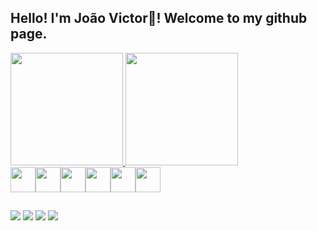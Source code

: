 ## Hello! I'm João Victor👋! Welcome to my github page.
<div aling="center">
   <a href="https://github.com/joaovictor234">
   <img height="180em" src="https://github-readme-stats.vercel.app/api?username=joaovictor234&show_icons=true&theme=dracula&include_all_commits=true&count_private=true"/>
   <img height="180em" src="https://github-readme-stats.vercel.app/api/top-langs/?username=joaovictor234&layout=compact&langs_count=7&theme=dracula"/>
</div>

<div style="display: flex; align-items: center;">
  <img width="40" src="https://cdn.jsdelivr.net/gh/devicons/devicon/icons/html5/html5-original.svg"/>
  <img width="40" src="https://cdn.jsdelivr.net/gh/devicons/devicon/icons/css3/css3-original.svg"/>
  <img width="40" src="https://cdn.jsdelivr.net/gh/devicons/devicon/icons/javascript/javascript-original.svg"/>
  <img width="40" src="https://cdn.jsdelivr.net/gh/devicons/devicon/icons/jquery/jquery-original.svg"/>
  <img width="40" src="https://cdn.jsdelivr.net/gh/devicons/devicon/icons/bootstrap/bootstrap-original.svg"/>
  <img width="40" src="https://cdn.jsdelivr.net/gh/devicons/devicon/icons/c/c-original.svg"/>
</div>
  
##
  
<div>
  <a href="mailto:joaovictorfernandespinto@gmail.com"><img src="https://img.shields.io/badge/Gmail-D14836?style=for-the-badge&logo=gmail&logoColor=white"></a>
  <a href="http://api.whatsapp.com/send?phone=5585989401633"><img src="https://img.shields.io/badge/WhatsApp-25D366?style=for-the-badge&logo=whatsapp&logoColor=white"></a>
  <a href="https://www.instagram.com/jakvictor234/"><img src="https://img.shields.io/badge/Instagram-E4405F?style=for-the-badge&logo=instagram&logoColor=white"></a>
  <a href="https://www.linkedin.com/in/joaovictor-fernandes/"><img src="https://img.shields.io/badge/LinkedIn-0077B5?style=for-the-badge&logo=linkedin&logoColor=white"></a>
</div>
